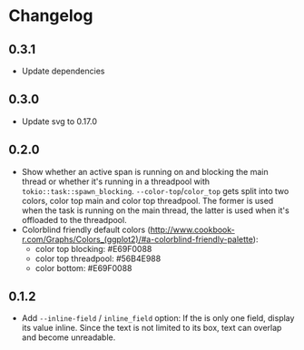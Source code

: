 # Changelog

## 0.3.1

- Update dependencies

## 0.3.0

- Update svg to 0.17.0

## 0.2.0

- Show whether an active span is running on and blocking the main thread or whether it's running in a threadpool with
  `tokio::task::spawn_blocking`. `--color-top`/`color_top` gets split into two colors, color top main and color top
  threadpool. The former is used when the task is running on the main thread, the latter is used when it's offloaded to
  the threadpool.
- Colorblind friendly default colors (http://www.cookbook-r.com/Graphs/Colors_(ggplot2)/#a-colorblind-friendly-palette):
  - color top blocking: #E69F0088
  - color top threadpool: #56B4E988
  - color bottom: #E69F0088

## 0.1.2

- Add `--inline-field` / `inline_field` option: If the is only one field, display its value inline. Since the text is
  not limited to its box, text can overlap and become unreadable.
